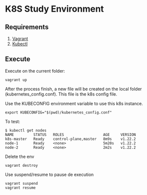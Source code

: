 # K8S Study Environment

## Requirements


1) [Vagrant](https://www.vagrantup.com/docs/installation)
2) [Kubectl](https://kubernetes.io/docs/tasks/tools/)


## Execute

Execute on the current folder:

```
vagrant up
```

After the process finish, a new file will be created on the local folder (kubernetes_config.conf). This file is the k8s config file.

Use the KUBECONFIG environment variable to use this k8s instance.

```
export KUBECONFIG="$(pwd)/kubernetes_config.conf"
```

To test:

```
$ kubectl get nodes
NAME         STATUS   ROLES                  AGE     VERSION
k8s-master   Ready    control-plane,master   8m9s    v1.22.2
node-1       Ready    <none>                 5m20s   v1.22.2
node-2       Ready    <none>                 2m2s    v1.22.2
```

Delete the env

```
vagrant destroy
```

Use suspend/resume to pause de execution

```
vagrant suspend
vagrant resume
```